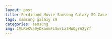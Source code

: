 ```yaml
---
layout: post
title: Ferdinand Movie Samsung Galaxy S9 Case
tags: samsung galaxy s9
categories: samsung
img: 1VLReKVa9yDkaomFLSwrLa7HWQgrA2yYf
---
```

